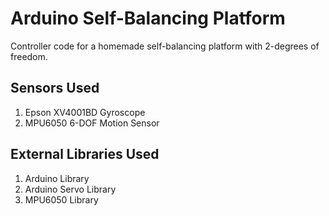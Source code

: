 # Arduino Self-Balancing Platform
Controller code for a homemade self-balancing platform with 2-degrees of freedom.

## Sensors Used
1. Epson XV4001BD Gyroscope
2. MPU6050 6-DOF Motion Sensor

## External Libraries Used
1. Arduino Library
2. Arduino Servo Library
3. MPU6050 Library
